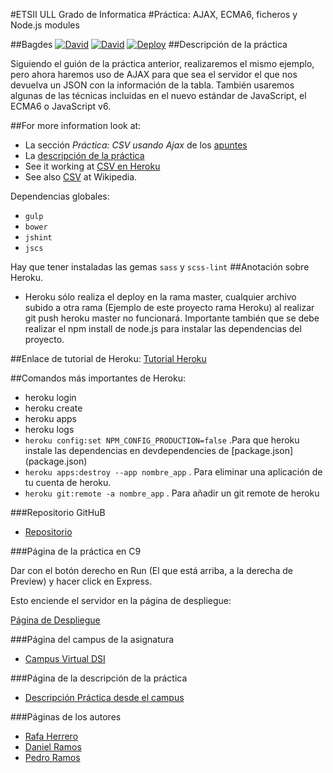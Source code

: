 #ETSII ULL Grado de Informatica 
#Práctica: AJAX, ECMA6, ficheros y Node.js modules

##Bagdes
[![David](https://img.shields.io/david/ULL-ESIT-GRADOII-DSI/ajax-ecma6-ficheros-rafa-pedro-dani.svg?style=flat-square)](https://david-dm.org/ULL-ESIT-GRADOII-DSI/ajax-ecma6-ficheros-rafa-pedro-dani#info=dependencies&view=table)
[![David](https://img.shields.io/david/dev/ULL-ESIT-GRADOII-DSI/ajax-ecma6-ficheros-rafa-pedro-dani.svg?style=flat-square)](https://david-dm.org/ULL-ESIT-GRADOII-DSI/ajax-ecma6-ficheros-rafa-pedro-dani#info=devDependencies&view=table)
[![Deploy](https://www.herokucdn.com/deploy/button.svg)](https://p8dsi.herokuapp.com)
##Descripción de la práctica

Siguiendo el guión de la práctica anterior, realizaremos el mismo ejemplo, pero ahora haremos uso de AJAX para que sea el servidor el que nos devuelva un JSON con la información de la tabla. También usaremos algunas de las técnicas incluidas en el nuevo estándar de JavaScript, el ECMA6 o JavaScript v6.

##For more information look at:

* La sección *Práctica: CSV usando Ajax* de los [apuntes](http://crguezl.github.io/pl-html/node12.html)
* La [descripción de la práctica](https://casianorodriguezleon.gitbooks.io/pl1516/content/practicas/practicaajaxcsv.html)
* See it working at [CSV en Heroku](https://cvsajax.herokuapp.com/)
* See also [CSV](http://en.wikipedia.org/wiki/Comma-separated_values) at Wikipedia.

Dependencias globales:
* `gulp`
* `bower`
* `jshint`
* `jscs`

Hay que tener instaladas las gemas `sass` y `scss-lint`
##Anotación sobre Heroku.
* Heroku sólo realiza el deploy en la rama master, cualquier archivo subido a otra rama (Ejemplo de este proyecto rama Heroku) al realizar git push heroku master no funcionará. Importante también que se debe realizar el npm install de node.js para instalar las dependencias del proyecto.

##Enlace de tutorial de Heroku:
[Tutorial Heroku](https://devcenter.heroku.com/articles/getting-started-with-nodejs#introduction)

##Comandos más importantes de Heroku:
* heroku login
* heroku create
* heroku apps
* heroku logs
* `heroku config:set NPM_CONFIG_PRODUCTION=false` .Para que heroku instale las dependencias en devdependencies de [package.json] (package.json)
* `heroku apps:destroy --app nombre_app` . Para eliminar una aplicación de tu cuenta de heroku.
* `heroku git:remote -a nombre_app` . Para añadir un git remote de heroku

###Repositorio GitHuB

* [Repositorio](https://github.com/ULL-ESIT-GRADOII-DSI/localstorage-jquery-underscore-express-sass-heroku-rafa-pedro-dani)

###Página de la práctica en C9

Dar con el botón derecho en Run (El que está arriba, a la derecha de Preview) y hacer
click en Express.

Esto enciende el servidor en la página de despliegue:

[Página de Despliegue](http://dsi-p9.rafaherrero.c9users.io/)

###Página del campus de la asignatura
* [Campus Virtual DSI](https://campusvirtual.ull.es/1516/course/view.php?id=144)

###Página de la descripción de la práctica
* [Descripción Práctica desde el campus](https://campusvirtual.ull.es/1516/mod/page/view.php?id=189370)

###Páginas de los autores

* [Rafa Herrero](http://rafaherrero.github.io/)
* [Daniel Ramos](http://danielramosacosta.github.io/#/)
* [Pedro Ramos](http://alu0100505078.github.io/)
